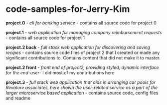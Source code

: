 # code-samples-for-Jerry-Kim

**project.0** - *cli for banking service* - contains all source code for project 0

**project.1** - *web application for managing company reimbursement requests* - contains all source code for project 1

**project.2 back** - *full stack web application for discovering and saving recipes* - contains source code files of project 2 that I created or made any significant contributions to. Contains content that did not make it to master. 

**project.2 front** - *front end of project2, providing styled, dynamic interface for the end-user*- I did most of my contributions here

**project.3** - *full stack web application that aids in arranging car pools for Revature associates, here shown the user-related service as a part of the larger microservice based application* - contains source code, config files and readme 

